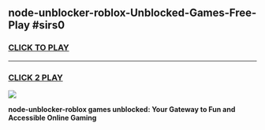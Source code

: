 
## node-unblocker-roblox-Unblocked-Games-Free-Play #sirs0
<h3>
<a href="https://us.freeplayer.one?title=node-unblocker-roblox&ref=9M">CLICK TO PLAY</a></h3>
<hr>

<h3>
<a href="https://us.freeplayer.one?title=node-unblocker-roblox&ref=9M">CLICK 2 PLAY</a>
  
</h3>

<a href="https://us.freeplayer.one?title=node-unblocker-roblox&ref=9M"><img src="https://clearcache.store/games.png"></a>


**node-unblocker-roblox games unblocked: Your Gateway to Fun and Accessible Online Gaming**
